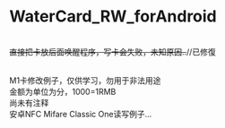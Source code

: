 # WaterCard_RW_forAndroid
<br/><del>直接把卡放后面唤醒程序，写卡会失败，未知原因..</del>//已修復

<br/>M1卡修改例子，仅供学习，勿用于非法用途
<br/>金额为单位为分，1000=1RMB
<br/>尚未有注释
<br/>安卓NFC Mifare Classic One读写例子...


